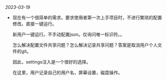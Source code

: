 *2023-03-19*

- 现在有一个很简单的需求。要求使用者第一次上手项目时，不进行繁琐的配置修改。直接一键运行。

  新用户一键运行。不手动配置json。仅询问唯一标识符。。

  怎么解决配置文件共享问题？怎么解决记录共享问题？答案是取消用户个人文件的git。

  因此，settings注入是一个很好的选择。

  在这里，用户记录自己的用户名，屏幕设置，磁盘操作。